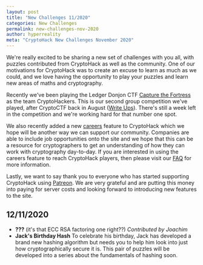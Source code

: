 ```yaml
---
layout: post
title: "New Challenges 11/2020"
categories: New Challenges
permalink: new-challenges-nov-2020
author: hyperreality
meta: "CryptoHack New Challenges November 2020"
---
```


We're really excited to be sharing a new set of challenges with you all, with puzzles contributed from CryptoHack as well as the community. One of our motivations for CryptoHack was to create an excuse to learn as much as we could, and we love having the opportunity to play your puzzles and learn new areas of maths and cryptography.

Recently we've been playing the Ledger Donjon CTF [Capture the Fortress](https://donjon-ctf.io) as the team CryptoHackers. This is our second group competition we've played, after CryptoCTF back in August ([Write Ups](https://blog.cryptohack.org/cryptoctf2020)). There's still a week left in the competition and we're working hard for that number one spot.

We also recently added a new [careers](https://cryptohack.org/careers/) feature to CryptoHack which we hope will be another way we can support our community. Companies are able to include job opportunities onto the site and we hope that this can be a resource for cryptographers to get an understanding of how they can work with cryptography day-to-day. If you are interested in using the careers feature to reach CryptoHack players, then please visit our [FAQ](https://cryptohack.org/faq/#morequestions) for more information.

Lastly, we want to say thank you to everyone who has started supporting CryptoHack using [Patreon](https://www.patreon.com/cryptohack). We are very grateful and are putting this money into paying for server costs and looking forward to introducing new features to the site.

## 12/11/2020

- **???** (it's that ECC RSA factoring one right??) _Contributed by Joachim_
- **Jack's Birthday Hash** To celebrate his birthday, Jack has developed a brand new hashing algorithm but needs you to help him look into just how cryptographically secure it is. This pair of puzzles will be developed into a series about the fundamentals of hashing soon.
